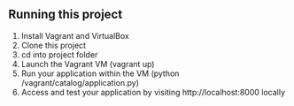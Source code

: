 ## Running this project

1. Install Vagrant and VirtualBox
1. Clone this project
1. cd into project folder
1. Launch the Vagrant VM (vagrant up)
1. Run your application within the VM (python /vagrant/catalog/application.py)
1. Access and test your application by visiting http://localhost:8000 locally
